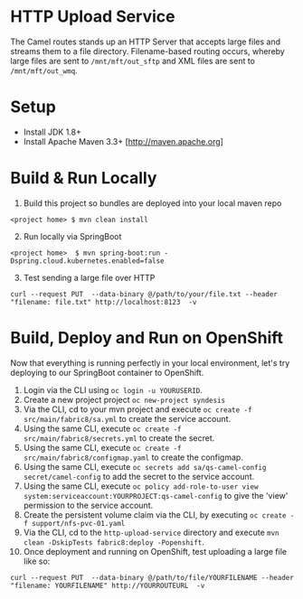 HTTP Upload Service
========================================================

The Camel routes stands up an HTTP Server that accepts large files and streams them to a file directory.  Filename-based routing occurs, whereby large files are sent to `/mnt/mft/out_sftp` and XML files are sent to `/mnt/mft/out_wmq`.


Setup
==============================

- Install JDK 1.8+
- Install Apache Maven 3.3+ [http://maven.apache.org]

Build & Run Locally
==============================

1. Build this project so bundles are deployed into your local maven repo

```
<project home> $ mvn clean install
```
2. Run locally via SpringBoot

```
<project home>  $ mvn spring-boot:run -Dspring.cloud.kubernetes.enabled=false
```
3. Test sending a large file over HTTP

```
curl --request PUT  --data-binary @/path/to/your/file.txt --header "filename: file.txt" http://localhost:8123  -v
```

Build, Deploy and Run on OpenShift
==============================

Now that everything is running perfectly in your local environment, let's try deploying to our SpringBoot container to OpenShift.

1. Login via the CLI using `oc login -u YOURUSERID`.
2. Create a new project project `oc new-project syndesis`
3. Via the CLI, cd to your mvn project and execute `oc create -f src/main/fabric8/sa.yml` to create the service account.
4. Using the same CLI, execute `oc create -f src/main/fabric8/secrets.yml` to create the secret.
5. Using the same CLI, execute `oc create -f src/main/fabric8/configmap.yaml` to create the configmap.
6. Using the same CLI, execute `oc secrets add sa/qs-camel-config secret/camel-config` to add the secret to the service account.
7. Using the same CLI, execute `oc policy add-role-to-user view system:serviceaccount:YOURPROJECT:qs-camel-config` to give the 'view' permission to the service account.
8. Create the persistent volume claim via the CLI, by executing `oc create -f support/nfs-pvc-01.yaml`
9. Via the CLI, cd to the `http-upload-service` directory and execute `mvn clean -DskipTests fabric8:deploy -Popenshift`.
11. Once deployment and running on OpenShift, test uploading a large file like so:

```
curl --request PUT  --data-binary @/path/to/file/YOURFILENAME --header "filename: YOURFILENAME" http://YOURROUTEURL  -v
```
